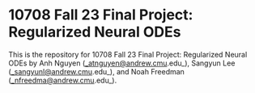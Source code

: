 # 10708 Fall 23 Final Project: Regularized Neural ODEs  
This is the repository for 10708 Fall 23 Final Project: Regularized Neural ODEs by Anh Nguyen (_atnguyen@andrew.cmu.edu_), Sangyun Lee (_sangyunl@andrew.cmu.edu_), and Noah Freedman (_nfreedma@andrew.cmu.edu_).